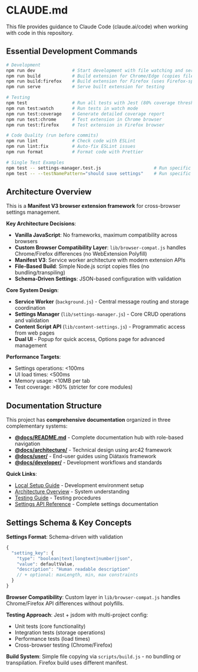 # CLAUDE.md

This file provides guidance to Claude Code (claude.ai/code) when working with code in this repository.

## Essential Development Commands

```bash
# Development
npm run dev              # Start development with file watching and serving
npm run build            # Build extension for Chrome/Edge (copies files to dist/)
npm run build:firefox    # Build extension for Firefox (uses Firefox-specific manifest)
npm run serve            # Serve built extension for testing

# Testing
npm test                 # Run all tests with Jest (80% coverage threshold)
npm run test:watch       # Run tests in watch mode
npm run test:coverage    # Generate detailed coverage report
npm run test:chrome      # Test extension in Chrome browser
npm run test:firefox     # Test extension in Firefox browser

# Code Quality (run before commits)
npm run lint             # Check code with ESLint
npm run lint:fix         # Auto-fix ESLint issues
npm run format           # Format code with Prettier

# Single Test Examples
npm test -- settings-manager.test.js                    # Run specific test file
npm test -- --testNamePattern="should save settings"    # Run specific test by name
```

## Architecture Overview

This is a **Manifest V3 browser extension framework** for cross-browser settings management.

**Key Architecture Decisions**:
- **Vanilla JavaScript**: No frameworks, maximum compatibility across browsers
- **Custom Browser Compatibility Layer**: `lib/browser-compat.js` handles Chrome/Firefox differences (no WebExtension Polyfill)
- **Manifest V3**: Service worker architecture with modern extension APIs
- **File-Based Build**: Simple Node.js script copies files (no bundling/transpiling)
- **Schema-Driven Settings**: JSON-based configuration with validation

**Core System Design**:
- **Service Worker** (`background.js`) - Central message routing and storage coordination  
- **Settings Manager** (`lib/settings-manager.js`) - Core CRUD operations and validation
- **Content Script API** (`lib/content-settings.js`) - Programmatic access from web pages
- **Dual UI** - Popup for quick access, Options page for advanced management

**Performance Targets**:
- Settings operations: <100ms
- UI load times: <500ms  
- Memory usage: <10MB per tab
- Test coverage: >80% (stricter for core modules)

## Documentation Structure

This project has **comprehensive documentation** organized in three complementary systems:

- **[@docs/README.md](docs/README.md)** - Complete documentation hub with role-based navigation
- **[@docs/architecture/](docs/architecture/README.md)** - Technical design using arc42 framework  
- **[@docs/user/](docs/user/README.md)** - End-user guides using Diátaxis framework
- **[@docs/developer/](docs/developer/README.md)** - Development workflows and standards

**Quick Links**:
- [Local Setup Guide](docs/developer/workflows/local-setup.md) - Development environment setup
- [Architecture Overview](docs/architecture/01-introduction-goals.md) - System understanding
- [Testing Guide](docs/developer/workflows/testing-guide.md) - Testing procedures
- [Settings API Reference](docs/user/reference/settings-types.md) - Complete settings documentation

## Settings Schema & Key Concepts

**Settings Format**: Schema-driven with validation
```javascript
{
  "setting_key": {
    "type": "boolean|text|longtext|number|json",
    "value": defaultValue,
    "description": "Human readable description"
    // + optional: maxLength, min, max constraints
  }
}
```

**Browser Compatibility**: Custom layer in `lib/browser-compat.js` handles Chrome/Firefox API differences without polyfills.

**Testing Approach**: Jest + jsdom with multi-project config:
- Unit tests (core functionality)
- Integration tests (storage operations) 
- Performance tests (load times)
- Cross-browser testing (Chrome/Firefox)

**Build System**: Simple file copying via `scripts/build.js` - no bundling or transpilation. Firefox build uses different manifest.